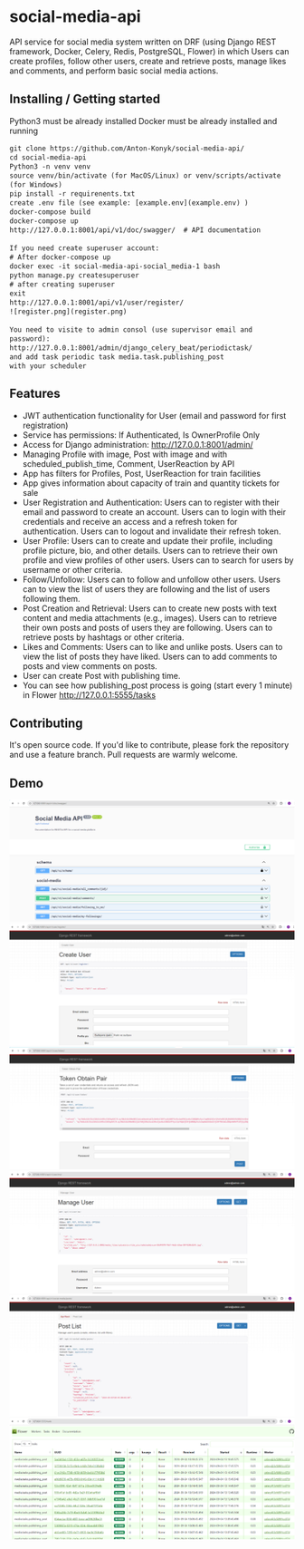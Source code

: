 # social-media-api

API service for social media system written on DRF
(using  Django REST framework, Docker, Celery, Redis,
PostgreSQL, Flower)
in which Users can create profiles, follow other users,
create and retrieve posts, manage likes and comments, 
and perform basic social media actions. 

## Installing / Getting started

Python3 must be already installed
Docker must be already installed and running

```shell
git clone https://github.com/Anton-Konyk/social-media-api/
cd social-media-api
Python3 -n venv venv
source venv/bin/activate (for MacOS/Linux) or venv/scripts/activate (for Windows)
pip install -r requirenents.txt
create .env file (see example: [example.env](example.env) )
docker-compose build
docker-compose up
http://127.0.0.1:8001/api/v1/doc/swagger/  # API documentation

If you need create superuser account:
# After docker-compose up
docker exec -it social-media-api-social_media-1 bash
python manage.py createsuperuser
# after creating superuser
exit
http://127.0.0.1:8001/api/v1/user/register/
![register.png](register.png)

You need to visite to admin consol (use supervisor email and password):
http://127.0.0.1:8001/admin/django_celery_beat/periodictask/
and add task periodic task media.task.publishing_post 
with your scheduler
```

## Features

* JWT authentication functionality for User (email and password for first registration)
* Service has permissions: If Authenticated, Is OwnerProfile Only
* Access for Django administration: http://127.0.0.1:8001/admin/
* Managing Profile with image, Post with image and with scheduled_publish_time,
  Comment, UserReaction by API
* App has filters for Profiles, Post, UserReaction for train facilities
* App gives information about capacity of train and quantity tickets for sale 
* User Registration and Authentication:
  Users can to register with their email and password to create an account.
  Users can to login with their credentials and receive an access and a refresh token for authentication.
  Users can to logout and invalidate their refresh token.
* User Profile:
  Users can to create and update their profile, including profile picture, bio, and other details.
  Users can to retrieve their own profile and view profiles of other users.
  Users can to search for users by username or other criteria.
* Follow/Unfollow:
  Users can to follow and unfollow other users.
  Users can to view the list of users they are following and the list of users following them.
* Post Creation and Retrieval:
  Users can to create new posts with text content and media attachments (e.g., images).
  Users can to retrieve their own posts and posts of users they are following.
  Users can to retrieve posts by hashtags or other criteria.
* Likes and Comments:
  Users can to like and unlike posts. 
  Users can to view the list of posts they have liked. 
  Users can to add comments to posts and view comments on posts.
* User can create Post with publishing time.
* You can see how publishing_post process is going (start every 1 minute)
  in Flower http://127.0.0.1:5555/tasks 

## Contributing

It's open source code.
If you'd like to contribute, please fork the repository and use a feature
branch. Pull requests are warmly welcome.


## Demo
![swagger.png](swagger.png)
![register.png](register.png)
![user_token.png](user_token.png)
![user_me.png](user_me.png)
![posts.png](posts.png)
![flower.png](flower.png)
